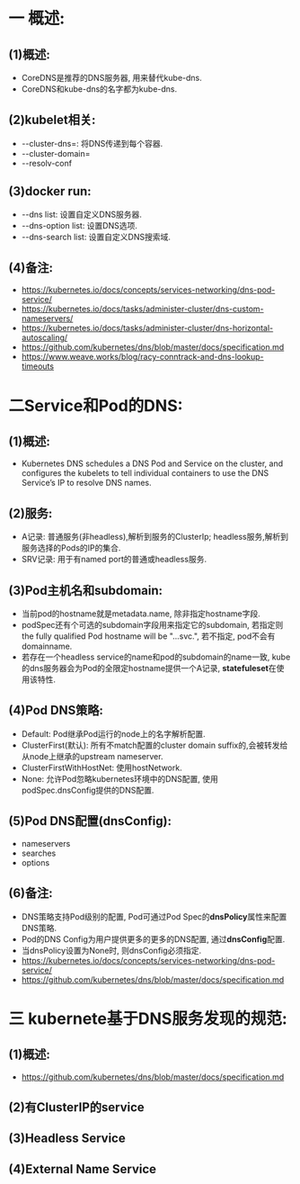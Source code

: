 # 一 概述:
## (1)概述:
- CoreDNS是推荐的DNS服务器, 用来替代kube-dns.
- CoreDNS和kube-dns的名字都为kube-dns.

## (2)kubelet相关:
- --cluster-dns=<dns-service-ip>: 将DNS传递到每个容器.
- --cluster-domain=<default-local-domain>
- --resolv-conf

## (3)docker run:
- --dns list: 设置自定义DNS服务器.
- --dns-option list: 设置DNS选项.
- --dns-search list: 设置自定义DNS搜索域.

## (4)备注:
- https://kubernetes.io/docs/concepts/services-networking/dns-pod-service/
- https://kubernetes.io/docs/tasks/administer-cluster/dns-custom-nameservers/
- https://kubernetes.io/docs/tasks/administer-cluster/dns-horizontal-autoscaling/
- https://github.com/kubernetes/dns/blob/master/docs/specification.md
- https://www.weave.works/blog/racy-conntrack-and-dns-lookup-timeouts

# 二Service和Pod的DNS:
## (1)概述:
- Kubernetes DNS schedules a DNS Pod and Service on the cluster, and configures the kubelets to tell individual containers to use the DNS Service’s IP to resolve DNS names.

## (2)服务:
- A记录: 普通服务(非headless),解析到服务的ClusterIp; headless服务,解析到服务选择的Pods的IP的集合.
- SRV记录: 用于有named port的普通或headless服务.

## (3)Pod主机名和subdomain:
- 当前pod的hostname就是metadata.name, 除非指定hostname字段.
- podSpec还有个可选的subdomain字段用来指定它的subdomain, 若指定则the fully qualified Pod hostname will be "<hostname>.<subdomain>.<pod namespace>.svc.<cluster domain>",  若不指定, pod不会有domainname.
- 若存在一个headless service的name和pod的subdomain的name一致, kube的dns服务器会为Pod的全限定hostname提供一个A记录, **statefuleset**在使用该特性.

## (4)Pod DNS策略:
- Default: Pod继承Pod运行的node上的名字解析配置.
- ClusterFirst(默认): 所有不match配置的cluster domain suffix的,会被转发给从node上继承的upstream nameserver.
- ClusterFirstWithHostNet: 使用hostNetwork.
- None: 允许Pod忽略kubernetes环境中的DNS配置, 使用podSpec.dnsConfig提供的DNS配置.

## (5)Pod DNS配置(dnsConfig):
- nameservers
- searches
- options

## (6)备注:
- DNS策略支持Pod级别的配置, Pod可通过Pod Spec的**dnsPolicy**属性来配置DNS策略.
- Pod的DNS Config为用户提供更多的更多的DNS配置, 通过**dnsConfig**配置.
- 当dnsPolicy设置为None时, 则dnsConfig必须指定.
- https://kubernetes.io/docs/concepts/services-networking/dns-pod-service/
- https://github.com/kubernetes/dns/blob/master/docs/specification.md

# 三 kubernete基于DNS服务发现的规范:
## (1)概述:
- https://github.com/kubernetes/dns/blob/master/docs/specification.md

## (2)有ClusterIP的service

## (3)Headless Service

## (4)External Name Service
